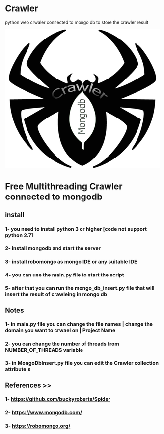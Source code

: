 # Crawler
python web crwaler connected to mongo db to store the crawler result 

![alt text](https://github.com/devmoathnaji/Crawler/blob/master/CrwalerMongoDbLogo.png?raw=true)

# Free Multithreading Crawler connected to mongodb 

## install 
### 1- you need to install python 3 or higher [code not support python 2.7]
### 2- install mongodb and start the server 
### 3- install robomongo as mongo IDE or any suitable IDE
### 4- you can use the main.py file to start the script
### 5- after that you can run the mongo_db_insert.py file that will insert the result of crawleing in mongo db

## Notes 

### 1- in main.py file you can change the file names | change the domain you want to crwael on | Project Name
### 2- you can change the number of threads from NUMBER_OF_THREADS variable 
### 3- in MongoDbInsert.py file you can edit the Crawler collection attribute's

## References >> 
### 1- https://github.com/buckyroberts/Spider
### 2- https://www.mongodb.com/
### 3- https://robomongo.org/
